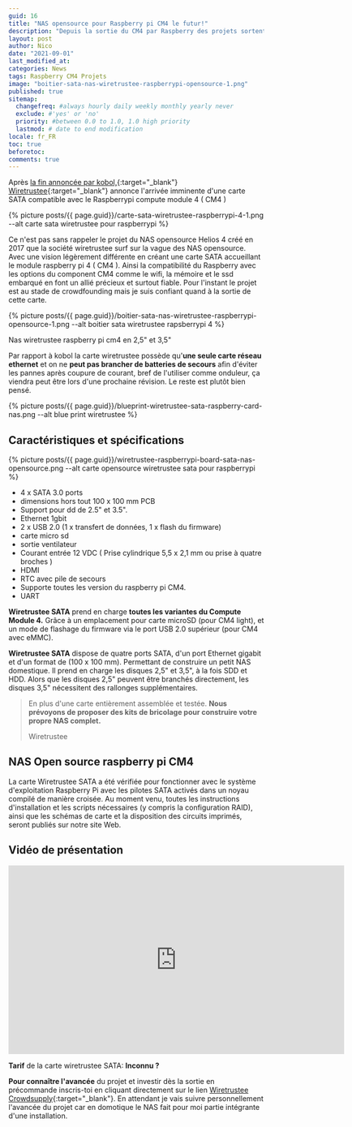 ```yaml
---
guid: 16
title: "NAS opensource pour Raspberry pi CM4 le futur!"
description: "Depuis la sortie du CM4 par Raspberry des projets sortent de terre à foison, ici découverte d'un NAS opensource"
layout: post
author: Nico
date: "2021-09-01"
last_modified_at:
categories: News
tags: Raspberry CM4 Projets
image: "boitier-sata-nas-wiretrustee-raspberrypi-opensource-1.png"
published: true
sitemap:
  changefreq: #always hourly daily weekly monthly yearly never
  exclude: #'yes' or 'no'
  priority: #between 0.0 to 1.0, 1.0 high priority
  lastmod: # date to end modification
locale: fr_FR
toc: true
beforetoc:
comments: true
---
```

Après [la fin annoncée par kobol,](https://www.haade.fr/blog/news/kobol-helios-64-cest-termine/){:target="_blank"} [Wiretrustee](https://wiretrustee.com/){:target="_blank"} annonce l'arrivée imminente d'une carte SATA compatible avec le Raspberrypi compute module 4 ( CM4 )

{% picture posts/{{ page.guid}}/carte-sata-wiretrustee-raspberrypi-4-1.png --alt carte sata wiretrustee pour raspberrypi %}

Ce n'est pas sans rappeler le projet du NAS opensource Helios 4 créé en 2017 que la société wiretrustee surf sur la vague des NAS opensource. Avec une vision légèrement différente en créant une carte SATA accueillant le module raspberry pi 4 ( CM4 ). Ainsi la compatibilité du Raspberry avec les options du component CM4 comme le wifi, la mémoire et le ssd embarqué en font un allié précieux et surtout fiable. Pour l'instant le projet est au stade de crowdfounding mais je suis confiant quand à la sortie de cette carte.

{% picture posts/{{ page.guid}}/boitier-sata-nas-wiretrustee-raspberrypi-opensource-1.png --alt boitier sata wiretrustee rapsberrypi 4 %}

Nas wiretrustee raspberry pi cm4 en 2,5" et 3,5"

Par rapport à kobol la carte wiretrustee possède qu'**une seule carte réseau ethernet** et on ne **peut pas brancher de batteries de secours** afin d'éviter les pannes après coupure de courant, bref de l'utiliser comme onduleur, ça viendra peut être lors d'une prochaine révision. Le reste est plutôt bien pensé.

{% picture posts/{{ page.guid}}/blueprint-wiretrustee-sata-raspberry-card-nas.png --alt blue print wiretrustee %}

## Caractéristiques et spécifications

{% picture posts/{{ page.guid}}/wiretrustee-raspberrypi-board-sata-nas-opensource.png --alt carte opensource wiretrustee sata pour raspberrypi %}

- 4 x SATA 3.0 ports
- dimensions hors tout 100 x 100 mm PCB
- Support pour dd de 2.5" et 3.5".
- Ethernet 1gbit
- 2 x USB 2.0 (1 x transfert de données, 1 x flash du firmware)
- carte micro sd
- sortie ventilateur
- Courant entrée 12 VDC ( Prise cylindrique 5,5 x 2,1 mm ou prise à quatre broches )
- HDMI
- RTC avec pile de secours
- Supporte toutes les version du raspberry pi CM4.
- UART

**Wiretrustee SATA** prend en charge **toutes les variantes du Compute Module 4.** Grâce à un emplacement pour carte microSD (pour CM4 light), et un mode de flashage du firmware via le port USB 2.0 supérieur (pour CM4 avec eMMC).

**Wiretrustee SATA** dispose de quatre ports SATA, d'un port Ethernet gigabit et d'un format de (100 x 100 mm). Permettant de construire un petit NAS domestique. Il prend en charge les disques 2,5" et 3,5", à la fois SDD et HDD. Alors que les disques 2,5" peuvent être branchés directement, les disques 3,5" nécessitent des rallonges supplémentaires.

> En plus d'une carte entièrement assemblée et testée. **Nous prévoyons de proposer des kits de bricolage pour construire votre propre NAS complet.**
>
> Wiretrustee

## NAS Open source raspberry pi CM4

La carte Wiretrustee SATA a été vérifiée pour fonctionner avec le système d'exploitation Raspberry Pi avec les pilotes SATA activés dans un noyau compilé de manière croisée. Au moment venu, toutes les instructions d'installation et les scripts nécessaires (y compris la configuration RAID), ainsi que les schémas de carte et la disposition des circuits imprimés, seront publiés sur notre site Web.

## Vidéo de présentation

<div class="media">
<iframe width="662" height="372" src="https://www.youtube.com/embed/ahrdx3TYxZc" frameborder="0" allowfullscreen></iframe>
</div>

**Tarif** de la carte wiretrustee SATA: **Inconnu ?**

**Pour connaître l'avancée** du projet et investir dès la sortie en précommande inscris-toi en cliquant directement sur le lien [Wiretrustee Crowdsupply](https://www.crowdsupply.com/wiretrustee/wiretrustee-sata){:target="_blank"}. En attendant je vais suivre personnellement l'avancée du projet car en domotique le NAS fait pour moi partie intégrante d'une installation.
